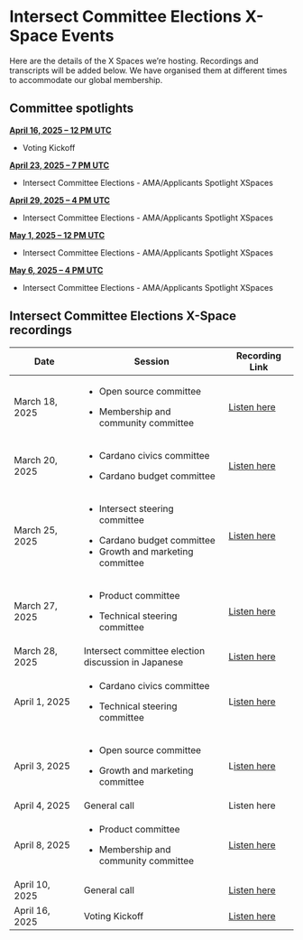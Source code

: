 # Intersect Committee Elections  X-Space Events

Here are the details of the X Spaces we’re hosting. Recordings and transcripts will be added below. We have organised them at different times to accommodate our global membership.

## Committee spotlights



[**April 16, 2025 – 12 PM UTC**](https://x.com/i/spaces/1DXxyqMDkqvxM)

* Voting Kickoff

[**April 23, 2025 – 7 PM UTC** ](https://lu.ma/694vok02)

* Intersect Committee Elections - AMA/Applicants Spotlight XSpaces

[**April 29, 2025 – 4 PM UTC** ](https://lu.ma/z47a2l41)

* Intersect Committee Elections - AMA/Applicants Spotlight XSpaces

[**May 1, 2025 – 12 PM UTC** ](https://lu.ma/5pa8dofe)

* Intersect Committee Elections - AMA/Applicants Spotlight XSpaces

[**May 6, 2025 – 4 PM UTC** ](https://lu.ma/5kx1vlyw)

* Intersect Committee Elections - AMA/Applicants Spotlight XSpaces

## Intersect Committee Elections X-Space recordings

<table data-full-width="true"><thead><tr><th width="196">Date</th><th width="414.5999755859375">Session</th><th width="147.5999755859375">Recording Link</th></tr></thead><tbody><tr><td>March 18, 2025</td><td><ul><li>Open source committee</li></ul><ul><li>Membership and community committee</li></ul></td><td><a href="https://x.com/i/spaces/1yoKMonkByzJQ">Listen here</a></td></tr><tr><td>March 20, 2025</td><td><ul><li>Cardano civics committee</li></ul><ul><li>Cardano budget committee</li></ul></td><td><a href="https://x.com/i/spaces/1BRJjmOryDvGw">Listen here</a></td></tr><tr><td>March 25, 2025</td><td><p></p><ul><li>Intersect steering committee</li></ul><ul><li>Cardano budget committee</li><li>Growth and marketing committee</li></ul></td><td><a href="https://x.com/i/spaces/1ypKdZyAwOgJW">Listen here</a></td></tr><tr><td>March 27, 2025</td><td><p></p><ul><li>Product committee</li></ul><ul><li>Technical steering committee</li></ul></td><td><a href="https://x.com/i/spaces/1OyKALROgVMxb">Listen here</a></td></tr><tr><td>March 28, 2025</td><td>Intersect committee election discussion in Japanese</td><td><a href="https://x.com/IntersectJapan/status/1905590603200778402">Listen here</a></td></tr><tr><td>April 1, 2025</td><td><p></p><ul><li>Cardano civics committee</li></ul><ul><li>Technical steering committee</li></ul></td><td>L<a href="https://x.com/i/spaces/1RDGlzboPEjxL">isten here</a></td></tr><tr><td>April 3, 2025</td><td><p></p><ul><li>Open source committee</li></ul><ul><li>Growth and marketing committee</li></ul></td><td>L<a href="https://x.com/i/spaces/1djxXVyqdYyGZ">isten here</a></td></tr><tr><td>April 4, 2025</td><td>General call</td><td>Listen here</td></tr><tr><td>April 8, 2025</td><td><p></p><ul><li>Product committee</li></ul><ul><li>Membership and community committee</li></ul></td><td><a href="https://x.com/i/spaces/1zqKVjkejOPKB">Listen here</a></td></tr><tr><td>April 10, 2025</td><td>General call</td><td><a href="https://x.com/i/spaces/1OyKALnDaonxb">Listen here</a></td></tr><tr><td>April 16, 2025</td><td>Voting Kickoff</td><td><a href="https://twitter.com/i/spaces/1DXxyqMDkqvxM">Listen here</a></td></tr></tbody></table>

